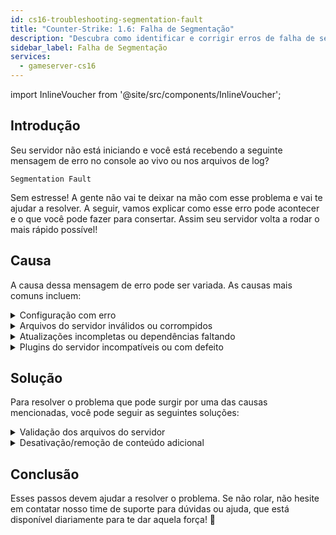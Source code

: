 ```yaml
---
id: cs16-troubleshooting-segmentation-fault
title: "Counter-Strike: 1.6: Falha de Segmentação"
description: "Descubra como identificar e corrigir erros de falha de segmentação para deixar seu servidor rodando suave de novo → Saiba mais agora"
sidebar_label: Falha de Segmentação
services:
  - gameserver-cs16
---
```


import InlineVoucher from '@site/src/components/InlineVoucher';

## Introdução

Seu servidor não está iniciando e você está recebendo a seguinte mensagem de erro no console ao vivo ou nos arquivos de log?

```
Segmentation Fault
```

Sem estresse! A gente não vai te deixar na mão com esse problema e vai te ajudar a resolver. A seguir, vamos explicar como esse erro pode acontecer e o que você pode fazer para consertar. Assim seu servidor volta a rodar o mais rápido possível!



<InlineVoucher />



## Causa

A causa dessa mensagem de erro pode ser variada. As causas mais comuns incluem:

<details>
  <summary>Configuração com erro</summary>

Um arquivo de configuração mal configurado ou incompleto pode fazer o servidor acessar parâmetros inválidos ou áreas de memória inválidas na inicialização ou durante a operação.

Isso pode acontecer especialmente se, por exemplo, indentação ou atribuição de valores não forem aplicadas corretamente. Como resultado, isso pode causar uma queda ou comportamento indefinido (ex: falha de segmentação).

</details>

<details>
  <summary>Arquivos do servidor inválidos ou corrompidos</summary>

  Por transferências com erro, alterações manuais ou instalações danificadas, arquivos centrais do servidor podem ficar corrompidos. Isso pode levar a comportamentos inesperados ou crashes críticos como falha de segmentação ao carregar ou executar.

</details>

<details>
  <summary>Atualizações incompletas ou dependências faltando</summary>

  Se uma atualização do servidor não for concluída totalmente ou se certas dependências ou módulos estiverem faltando, erros podem ocorrer na inicialização ou durante o runtime.

</details>

<details>
  <summary>Plugins do servidor incompatíveis ou com defeito</summary>

  Extensões adicionais como SourceMod/Metamod ou plugins que não são compatíveis com a versão do servidor usada ou que foram programados incorretamente podem impactar diretamente o acesso à memória do servidor e causar problemas.

</details>



## Solução

Para resolver o problema que pode surgir por uma das causas mencionadas, você pode seguir as seguintes soluções:

<details>
  <summary>Validação dos arquivos do servidor</summary>

Para evitar possíveis erros por arquivos de jogo danificados ou incompletos, é recomendado usar a função **Validar Arquivos Steam** no **Dashboard** do servidor de jogos.

![img](https://screensaver01.zap-hosting.com/index.php/s/gQTSGRMrt6PNCEH/preview)

  O servidor de jogos é automaticamente verificado via SteamCMD e arquivos faltantes ou com defeito serão substituídos pela versão original. O processo é totalmente automatizado e garante que os arquivos do servidor estejam alinhados com a versão atual do Steam.

</details>

<details>
  <summary>Desativação/remoção de conteúdo adicional</summary>

Se você adicionou conteúdo extra como Sourcemod/Metamod e plugins no seu servidor de jogos, vale a pena desativar e remover temporariamente pelo menos uma vez.

Esse passo ajuda a descartar se os problemas são causados pelo conteúdo adicional. Após atualizações, por exemplo, é comum ter problemas com esse tipo de conteúdo porque ele pode não ser mais ou ainda não ser compatível com a nova versão do servidor.

</details>

## Conclusão

Esses passos devem ajudar a resolver o problema. Se não rolar, não hesite em contatar nosso time de suporte para dúvidas ou ajuda, que está disponível diariamente para te dar aquela força! 🙂

<InlineVoucher />